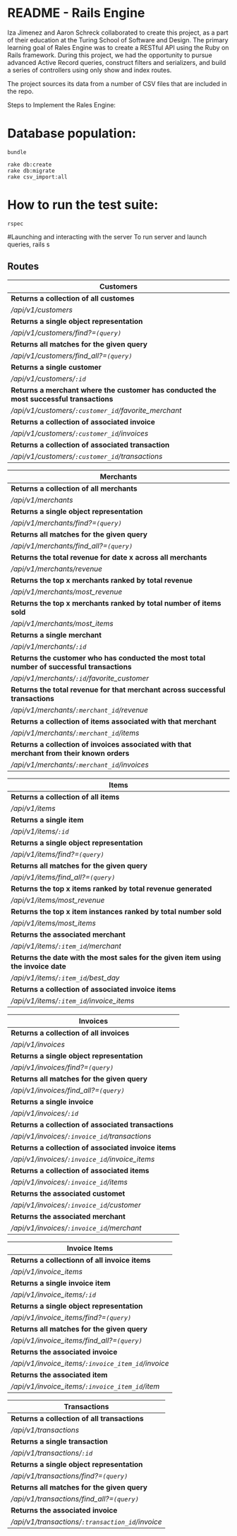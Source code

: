 # README - Rails Engine
Iza Jimenez and Aaron Schreck collaborated to create this project, as a part of their education at the Turing School of Software and Design. The primary learning goal of Rales Engine was to create a RESTful API using the Ruby on Rails framework. During this project, we had the opportunity to pursue advanced Active Record queries, construct filters and serializers, and build a series of controllers using only show and index routes.

The project sources its data from a number of CSV files that are included in the repo.


Steps to Implement the Rales Engine:

# Database population:
```
bundle

rake db:create
rake db:migrate
rake csv_import:all
```

# How to run the test suite:
```
rspec
```

#Launching and interacting with the server
To run server and launch queries,
rails s

## Routes


| Customers |
| --- |
| **Returns a collection of all customes** |
| */api/v1/customers* |
| **Returns a single object representation** |
| */api/v1/customers/find?=`(query)`* |
| **Returns all matches for the given query** |
| */api/v1/customers/find_all?=`(query)`* |
| **Returns a single customer** |
| */api/v1/customers/`:id`* |
| **Returns a merchant where the customer has conducted the most successful transactions** |
| */api/v1/customers/`:customer_id`/favorite_merchant* |
| **Returns a collection of associated invoice** |
| */api/v1/customers/`:customer_id`/invoices* |
| **Returns a collection of associated transaction** |
| */api/v1/customers/`:customer_id`/transactions* |


| Merchants |
| --- |
| **Returns a collection of all merchants** |
| */api/v1/merchants* |
| **Returns a single object representation** |
| */api/v1/merchants/find?=`(query)`* |
| **Returns all matches for the given query** |
| */api/v1/merchants/find_all?=`(query)`* |
| **Returns the total revenue for date x across all merchants** |
| */api/v1/merchants/revenue* |
| **Returns the top x merchants ranked by total revenue** |
| */api/v1/merchants/most_revenue* |
| **Returns the top x merchants ranked by total number of items sold** |
| */api/v1/merchants/most_items* |
| **Returns a single merchant** |
| */api/v1/merchants/`:id`* |
| **Returns the customer who has conducted the most total number of successful transactions** |
| */api/v1/merchants/`:id`/favorite_customer* |
| **Returns the total revenue for that merchant across successful transactions** |
| */api/v1/merchants/`:merchant_id`/revenue* |
| **Returns a collection of items associated with that merchant** |
| */api/v1/merchants/`:merchant_id`/items* |
| **Returns a collection of invoices associated with that merchant from their known orders** |
| */api/v1/merchants/`:merchant_id`/invoices* |


| Items |
| --- |
| **Returns a collection of all items** |
|*/api/v1/items* |
| **Returns a single item** |
| */api/v1/items/`:id`* |
| **Returns a single object representation** |
| */api/v1/items/find?=`(query)`* |
| **Returns all matches for the given query** |
| */api/v1/items/find_all?=`(query)`* |
| **Returns the top x items ranked by total revenue generated** |
| */api/v1/items/most_revenue* |
| **Returns the top x item instances ranked by total number sold** |
| */api/v1/items/most_items* |
| **Returns the associated merchant** |
| */api/v1/items/`:item_id`/merchant* |
| **Returns the date with the most sales for the given item using the invoice date** |
| */api/v1/items/`:item_id`/best_day* |
| **Returns a collection of associated invoice items** |
| */api/v1/items/`:item_id`/invoice_items* |


| Invoices |
| --- |
| **Returns a collection of all invoices** |
| */api/v1/invoices* |
| **Returns a single object representation** |
| */api/v1/invoices/find?=`(query)`* |
| **Returns all matches for the given query** |
| */api/v1/invoices/find_all?=`(query)`* |
| **Returns a single invoice** |
| */api/v1/invoices/`:id`* |
| **Returns a collection of associated transactions** |
| */api/v1/invoices/`:invoice_id`/transactions* |
| **Returns a collection of associated invoice items** |
| */api/v1/invoices/`:invoice_id`/invoice_items* |
| **Returns a collection of associated items** |
| */api/v1/invoices/`:invoice_id`/items* |
| **Returns the associated customet** |
| */api/v1/invoices/`:invoice_id`/customer* |
| **Returns the associated merchant** |
| */api/v1/invoices/`:invoice_id`/merchant* |


| Invoice Items |
| --- |
| **Returns a collectionn of all invoice items** |
| */api/v1/invoice_items* |
| **Returns a single invoice item** |
| */api/v1/invoice_items/`:id`* |
| **Returns a single object representation** |
| */api/v1/invoice_items/find?=`(query)`* |
| **Returns all matches for the given query** |
| */api/v1/invoice_items/find_all?=`(query)`* |
| **Returns the associated invoice** |
| */api/v1/invoice_items/`:invoice_item_id`/invoice* |
| **Returns the associated item** |
| */api/v1/invoice_items/`:invoice_item_id`/item* |


| Transactions |
| --- |
| **Returns a collection of all transactions** |
| */api/v1/transactions* |
| **Returns a single transaction** |
| */api/v1/transactions/`:id`* |
| **Returns a single object representation** |
| */api/v1/transactions/find?=`(query)`* |
| **Returns all matches for the given query** |
| */api/v1/transactions/find_all?=`(query)`* |
| **Returns the associated invoice** |
| */api/v1/transactions/`:transaction_id`/invoice* |
